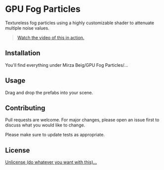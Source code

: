 # GPU Fog Particles

Textureless fog particles using a highly customizable shader to attenuate multiple noise values.

> [Watch the video of this in action.](https://twitter.com/TheMirzaBeig/status/1469485621467037698)

## Installation

You'll find everything under Mirza Beig/GPU Fog Particles/...

## Usage

Drag and drop the prefabs into your scene.

## Contributing
Pull requests are welcome. For major changes, please open an issue first to discuss what you would like to change.

Please make sure to update tests as appropriate.

## License
[Unlicense (do whatever you want with this)...](LICENSE.txt)
